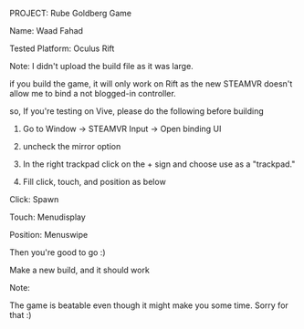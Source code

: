
PROJECT: Rube Goldberg Game


Name: Waad Fahad



Tested Platform: Oculus Rift



Note: 
I didn't upload the build file as it was large.


if you build the game, it will only work on Rift 
as the new STEAMVR doesn't allow me to bind 
a not blogged-in controller. 



so, 
If you're testing on Vive, 
please do the following before building 



1. Go to Window -> STEAMVR Input -> Open binding UI



2. uncheck the mirror option 



3. In the right trackpad click on the + sign and choose use as a "trackpad."



4. Fill click, touch, and position as below



Click: Spawn 

Touch: Menudisplay

Position: Menuswipe




Then you're good to go :) 

Make a new build, and it should work





Note:

The game is beatable even though it might make you some time. Sorry for that :)
